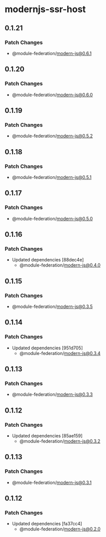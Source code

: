 # modernjs-ssr-host

## 0.1.21

### Patch Changes

- @module-federation/modern-js@0.6.1

## 0.1.20

### Patch Changes

- @module-federation/modern-js@0.6.0

## 0.1.19

### Patch Changes

- @module-federation/modern-js@0.5.2

## 0.1.18

### Patch Changes

- @module-federation/modern-js@0.5.1

## 0.1.17

### Patch Changes

- @module-federation/modern-js@0.5.0

## 0.1.16

### Patch Changes

- Updated dependencies [88dec4e]
  - @module-federation/modern-js@0.4.0

## 0.1.15

### Patch Changes

- @module-federation/modern-js@0.3.5

## 0.1.14

### Patch Changes

- Updated dependencies [951d705]
  - @module-federation/modern-js@0.3.4

## 0.1.13

### Patch Changes

- @module-federation/modern-js@0.3.3

## 0.1.12

### Patch Changes

- Updated dependencies [85ae159]
  - @module-federation/modern-js@0.3.2

## 0.1.13

### Patch Changes

- @module-federation/modern-js@0.3.1

## 0.1.12

### Patch Changes

- Updated dependencies [fa37cc4]
  - @module-federation/modern-js@0.2.0
